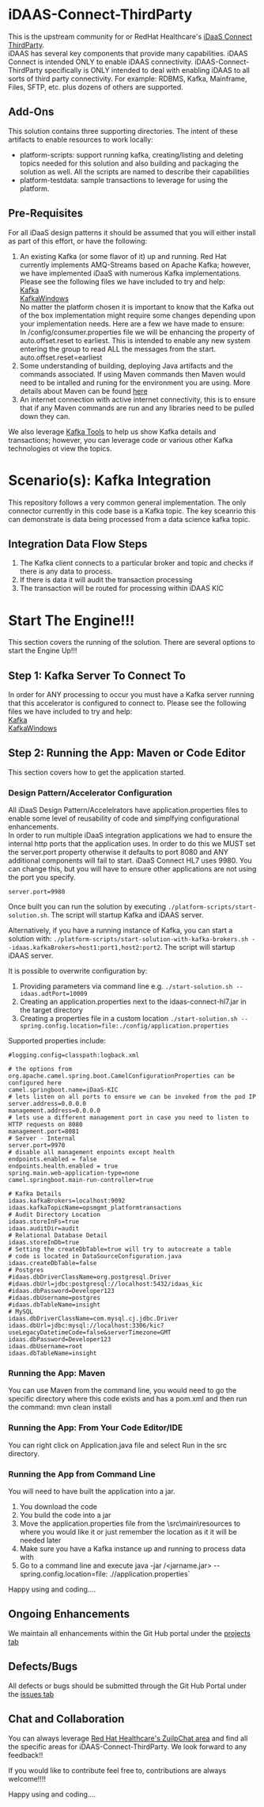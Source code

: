 # iDAAS-Connect-ThirdParty
This is the upstream community for or RedHat Healthcare's <a href="https://github.com/RedHat-Healthcare/iDaaS-Connect/tree/master/iDaaS-Connect-ThirdParty" target="_blank">iDaaS Connect ThirdParty</a>.<br/>
iDAAS has several key components that provide many capabilities. iDAAS Connect is intended ONLY
to enable iDAAS connectivity. iDAAS-Connect-ThirdParty specifically is ONLY intended to deal with enabling
iDAAS to all sorts of third party connectivity. For example: RDBMS, Kafka, Mainframe, Files, SFTP, etc.
plus dozens of others are supported.

## Add-Ons
This solution contains three supporting directories. The intent of these artifacts to enable
resources to work locally: <br/>
+ platform-scripts: support running kafka, creating/listing and deleting topics needed for this solution
and also building and packaging the solution as well. All the scripts are named to describe their capabilities <br/>
+ platform-testdata: sample transactions to leverage for using the platform. 

## Pre-Requisites
For all iDaaS design patterns it should be assumed that you will either install as part of this effort, or have the following:
1. An existing Kafka (or some flavor of it) up and running. Red Hat currently implements AMQ-Streams based on Apache Kafka; however, we
have implemented iDaaS with numerous Kafka implementations. Please see the following files we have included to try and help: <br/>
[Kafka](https://github.com/RedHat-Healthcare/iDaaS-Demos/blob/master/Kafka.md)<br/>
[KafkaWindows](https://github.com/RedHat-Healthcare/iDaaS-Demos/blob/master/KafkaWindows.md)<br/>
No matter the platform chosen it is important to know that the Kafka out of the box implementation might require some changes depending
upon your implementation needs. Here are a few we have made to ensure: <br/>
In <kafka>/config/consumer.properties file we will be enhancing the property of auto.offset.reset to earliest. This is intended to enable any new
system entering the group to read ALL the messages from the start. <br/>
auto.offset.reset=earliest <br/>
2. Some understanding of building, deploying Java artifacts and the commands associated. If using Maven commands then Maven would need to be intalled and runing for the environment you are using. More details about Maven can be found [here](https://maven.apache.org/install.html)<br/>
3. An internet connection with active internet connectivity, this is to ensure that if any Maven commands are
run and any libraries need to be pulled down they can.<br/>

We also leverage [Kafka Tools](https://kafkatool.com/) to help us show Kafka details and transactions; however, you can leverage
code or various other Kafka technologies ot view the topics.

# Scenario(s): Kafka Integration 
This repository follows a very common general implementation. The only connector currently in this code
base is a Kafka topic. The key sceanrio this can demonstrate is data being processed from a data science 
kafka topic.

## Integration Data Flow Steps
1. The Kafka client connects to a particular broker and topic and checks if there is any data to process. 
2. If there is data it will audit the transaction processing 
3. The transaction will be routed for processing within iDAAS KIC
    
# Start The Engine!!!
This section covers the running of the solution. There are several options to start the Engine Up!!!

## Step 1: Kafka Server To Connect To
In order for ANY processing to occur you must have a Kafka server running that this accelerator is configured to connect to.
Please see the following files we have included to try and help: <br/>
[Kafka](https://github.com/RedHat-Healthcare/iDaaS-Demos/blob/master/Kafka.md)<br/>
[KafkaWindows](https://github.com/RedHat-Healthcare/iDaaS-Demos/blob/master/KafkaWindows.md)<br/>

## Step 2: Running the App: Maven or Code Editor
This section covers how to get the application started.

### Design Pattern/Accelerator Configuration
All iDaaS Design Pattern/Accelelrators have application.properties files to enable some level of reusability of code and simplfying configurational enhancements.<br/>
In order to run multiple iDaaS integration applications we had to ensure the internal http ports that
the application uses. In order to do this we MUST set the server.port property otherwise it defaults to port 8080 and ANY additional
components will fail to start. iDaaS Connect HL7 uses 9980. You can change this, but you will have to ensure other applications are not
using the port you specify.

```properties
server.port=9980
```
Once built you can run the solution by executing `./platform-scripts/start-solution.sh`.
The script will startup Kafka and iDAAS server.

Alternatively, if you have a running instance of Kafka, you can start a solution with:
`./platform-scripts/start-solution-with-kafka-brokers.sh --idaas.kafkaBrokers=host1:port1,host2:port2`.
The script will startup iDAAS server.

It is possible to overwrite configuration by:
1. Providing parameters via command line e.g.
`./start-solution.sh --idaas.adtPort=10009`
2. Creating an application.properties next to the idaas-connect-hl7.jar in the target directory
3. Creating a properties file in a custom location `./start-solution.sh --spring.config.location=file:./config/application.properties`

Supported properties include:
```properties
#logging.config=classpath:logback.xml

# the options from org.apache.camel.spring.boot.CamelConfigurationProperties can be configured here
camel.springboot.name=iDaaS-KIC
# lets listen on all ports to ensure we can be invoked from the pod IP
server.address=0.0.0.0
management.address=0.0.0.0
# lets use a different management port in case you need to listen to HTTP requests on 8080
management.port=8081
# Server - Internal
server.port=9970
# disable all management enpoints except health
endpoints.enabled = false
endpoints.health.enabled = true
spring.main.web-application-type=none
camel.springboot.main-run-controller=true

# Kafka Details
idaas.kafkaBrokers=localhost:9092
idaas.kafkaTopicName=opsmgmt_platformtransactions
# Audit Directory Location
idaas.storeInFs=true
idaas.auditDir=audit
# Relational Database Detail
idaas.storeInDb=true
# Setting the createDbTable=true will try to autocreate a table
# code is located in DataSourceConfiguration.java
idaas.createDbTable=false
# Postgres
#idaas.dbDriverClassName=org.postgresql.Driver
#idaas.dbUrl=jdbc:postgresql://localhost:5432/idaas_kic
#idaas.dbPassword=Developer123
#idaas.dbUsername=postgres
#idaas.dbTableName=insight
# MySQL
idaas.dbDriverClassName=com.mysql.cj.jdbc.Driver
idaas.dbUrl=jdbc:mysql://localhost:3306/kic?useLegacyDatetimeCode=false&serverTimezone=GMT
idaas.dbPassword=Developer123
idaas.dbUsername=root
idaas.dbTableName=insight
```

### Running the App: Maven
You can use Maven from the command line, you would need to go the specific directory where this code exists and has a pom.xml and then run the
command: mvn clean install

### Running the App: From Your Code Editor/IDE
You can right click on Application.java file and select Run in the src directory.

### Running the App from Command Line
You will need to have built the application into a jar.

1. You download the code
2. You build the code into a jar
3. Move the application.properties file from the \src\main\resources to where you would like it or just remember the location as it
it will be needed later
4. Make sure you have a Kafka instance up and running to process data with
5. Go to a command line and execute java -jar <jarlocation>/<jarname.jar> --spring.config.location=file: ./<directory>/application.properties`

Happy using and coding....

## Ongoing Enhancements
We maintain all enhancements within the Git Hub portal under the 
<a href="https://github.com/RedHat-Healthcare/iDAAS-Connect-ThirdParty/projects" target="_blank">projects tab</a>

## Defects/Bugs
All defects or bugs should be submitted through the Git Hub Portal under the 
<a href="https://github.com/RedHat-Healthcare/iDAAS-Connect-ThirdPartyt/issues" target="_blank">issues tab</a>

## Chat and Collaboration
You can always leverage <a href="https://redhathealthcare.zulipchat.com" target="_blank">Red Hat Healthcare's ZuilpChat area</a>
and find all the specific areas for iDAAS-Connect-ThirdParty. We look forward to any feedback!!

If you would like to contribute feel free to, contributions are always welcome!!!! 

Happy using and coding....
